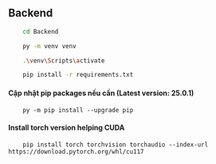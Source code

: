 ## Backend

```bash
    cd Backend
```

```bash
    py -m venv venv
```

```bash
    .\venv\Scripts\activate
```

```bash
    pip install -r requirements.txt
```

#### Cập nhật pip packages nếu cần (Latest version: 25.0.1)

```
    py -m pip install --upgrade pip
```

#### Install torch version helping CUDA

```
    pip install torch torchvision torchaudio --index-url https://download.pytorch.org/whl/cu117
```